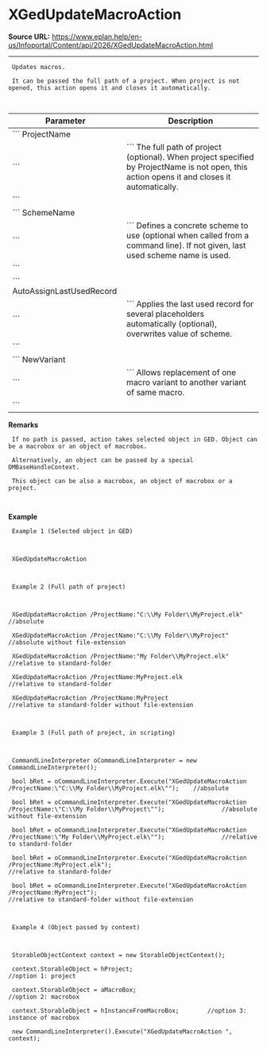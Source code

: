# XGedUpdateMacroAction

**Source URL:** https://www.eplan.help/en-us/Infoportal/Content/api/2026/XGedUpdateMacroAction.html

---

```
 Updates macros.
 It can be passed the full path of a project. When project is not opened, this action opens it and closes it automatically.
 
```

  

| Parameter | Description |
| --- | --- |
| ``` ProjectName ``` | ``` The full path of project (optional). When project specified by ProjectName is not open, this action opens it and closes it automatically. ``` |
| ``` SchemeName ``` | ``` Defines a concrete scheme to use (optional when called from a command line). If not given, last used scheme name is used.  ``` |
| ``` AutoAssignLastUsedRecord ``` | ``` Applies the last used record for several placeholders automatically (optional), overwrites value of scheme.  ``` |
| ``` NewVariant ``` | ``` Allows replacement of one macro variant to another variant of same macro. ``` |

**Remarks**

```
 If no path is passed, action takes selected object in GED. Object can be a macrobox or an object of macrobox.
 Alternatively, an object can be passed by a special DMBaseHandleContext.
 This object can be also a macrobox, an object of macrobox or a project.
 
```

**Example**

```
 Example 1 (Selected object in GED)
 
 XGedUpdateMacroAction
 
```

  

```
 Example 2 (Full path of project)
 
 XGedUpdateMacroAction /ProjectName:"C:\\My Folder\\MyProject.elk"      //absolute
 XGedUpdateMacroAction /ProjectName:"C:\\My Folder\\MyProject"          //absolute without file-extension
 XGedUpdateMacroAction /ProjectName:"My Folder\\MyProject.elk"          //relative to standard-folder
 XGedUpdateMacroAction /ProjectName:MyProject.elk                                               //relative to standard-folder
 XGedUpdateMacroAction /ProjectName:MyProject                                                   //relative to standard-folder without file-extension
 
```

  

```
 Example 3 (Full path of project, in scripting)
 
 CommandLineInterpreter oCommandLineInterpreter = new CommandLineInterpreter();
 bool bRet = oCommandLineInterpreter.Execute("XGedUpdateMacroAction /ProjectName:\"C:\\My Folder\\MyProject.elk\"");    //absolute
 bool bRet = oCommandLineInterpreter.Execute("XGedUpdateMacroAction /ProjectName:\"C:\\My Folder\\MyProject\"");                //absolute without file-extension
 bool bRet = oCommandLineInterpreter.Execute("XGedUpdateMacroAction /ProjectName:\"My Folder\\MyProject.elk\"");                //relative to standard-folder
 bool bRet = oCommandLineInterpreter.Execute("XGedUpdateMacroAction /ProjectName:MyProject.elk");                                               //relative to standard-folder
 bool bRet = oCommandLineInterpreter.Execute("XGedUpdateMacroAction /ProjectName:MyProject");                                                   //relative to standard-folder without file-extension
 
```

  

```
 Example 4 (Object passed by context)
 
 StorableObjectContext context = new StorableObjectContext();
 context.StorableObject = hProject;                             //option 1: project
 context.StorableObject = aMacroBox;                            //option 2: macrobox
 context.StorableObject = hInstanceFromMacroBox;        //option 3: instance of macrobox
 new CommandLineInterpreter().Execute("XGedUpdateMacroAction ", context);
 
```